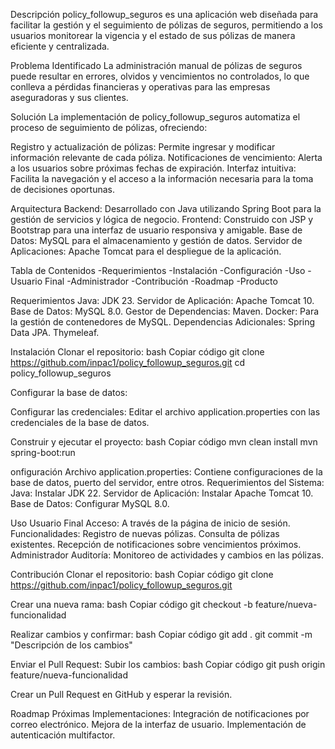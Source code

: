 Descripción
policy_followup_seguros es una aplicación web diseñada para facilitar la gestión y el seguimiento de pólizas de seguros, permitiendo a los usuarios monitorear la vigencia y el estado de sus pólizas de manera eficiente y centralizada.

Problema Identificado
La administración manual de pólizas de seguros puede resultar en errores, olvidos y vencimientos no controlados, lo que conlleva a pérdidas financieras y operativas para las empresas aseguradoras y sus clientes.

Solución
La implementación de policy_followup_seguros automatiza el proceso de seguimiento de pólizas, ofreciendo:

Registro y actualización de pólizas: Permite ingresar y modificar información relevante de cada póliza.
Notificaciones de vencimiento: Alerta a los usuarios sobre próximas fechas de expiración.
Interfaz intuitiva: Facilita la navegación y el acceso a la información necesaria para la toma de decisiones oportunas.

Arquitectura
Backend: Desarrollado con Java utilizando Spring Boot para la gestión de servicios y lógica de negocio.
Frontend: Construido con JSP y Bootstrap para una interfaz de usuario responsiva y amigable.
Base de Datos: MySQL para el almacenamiento y gestión de datos.
Servidor de Aplicaciones: Apache Tomcat para el despliegue de la aplicación.

Tabla de Contenidos
-Requerimientos
-Instalación
-Configuración
-Uso
-Usuario Final
-Administrador
-Contribución
-Roadmap
-Producto

Requerimientos
Java: JDK 23.
Servidor de Aplicación: Apache Tomcat 10.
Base de Datos: MySQL 8.0.
Gestor de Dependencias: Maven.
Docker: Para la gestión de contenedores de MySQL.
Dependencias Adicionales:
Spring Data JPA.
Thymeleaf.

Instalación
Clonar el repositorio:
bash
Copiar código
git clone https://github.com/inpac1/policy_followup_seguros.git
cd policy_followup_seguros

Configurar la base de datos:


Configurar las credenciales:
Editar el archivo application.properties con las credenciales de la base de datos.

Construir y ejecutar el proyecto:
bash
Copiar código
mvn clean install
mvn spring-boot:run

onfiguración
Archivo application.properties: Contiene configuraciones de la base de datos, puerto del servidor, entre otros.
Requerimientos del Sistema:
Java: Instalar JDK 22.
Servidor de Aplicación: Instalar Apache Tomcat 10.
Base de Datos: Configurar MySQL 8.0.


Uso
Usuario Final
Acceso: A través de la página de inicio de sesión.
Funcionalidades:
Registro de nuevas pólizas.
Consulta de pólizas existentes.
Recepción de notificaciones sobre vencimientos próximos.
Administrador
Auditoría: Monitoreo de actividades y cambios en las pólizas.

Contribución
Clonar el repositorio:
bash
Copiar código
git clone https://github.com/inpac1/policy_followup_seguros.git

Crear una nueva rama:
bash
Copiar código
git checkout -b feature/nueva-funcionalidad

Realizar cambios y confirmar:
bash
Copiar código
git add .
git commit -m "Descripción de los cambios"

Enviar el Pull Request:
Subir los cambios:
bash
Copiar código
git push origin feature/nueva-funcionalidad

Crear un Pull Request en GitHub y esperar la revisión.

Roadmap
Próximas Implementaciones:
Integración de notificaciones por correo electrónico.
Mejora de la interfaz de usuario.
Implementación de autenticación multifactor.

